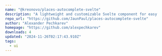 ```yaml
---
name: "@kreonovo/places-autocomplete-svelte"
description: "A lightweight and customizable Svelte component for easy integration of Google Maps Places Autocomplete (New API) in your Svelte/SvelteKit applications. Provides accessible autocomplete suggestions and detailed address retrieval."
repo_url: "https://github.com/JaunPaul/places-autocomplete-svelte"
author: "Alexander Pechkarev"
homepage: "https://github.com/alexpechkarev"
downloads: 4
updated: "2024-11-26T02:17:43.910Z"
tags: 
  - ui
---
```

